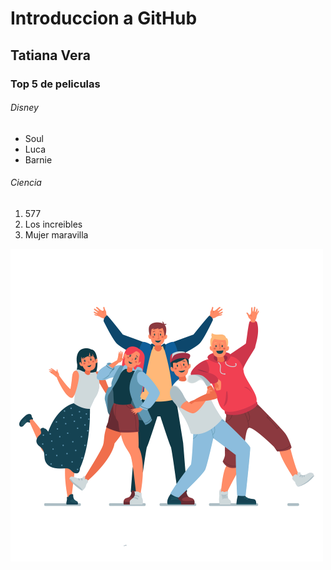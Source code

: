 # Introduccion a GitHub
## Tatiana Vera
### Top 5 de peliculas
###### Disney
* Soul
* Luca
* Barnie
######  Ciencia
1. 577
2. Los increibles
3. Mujer maravilla

![Imagen.](https://github.com/Tatianaverah2071/Top5series/blob/main/2650149-removebg-preview.png)
